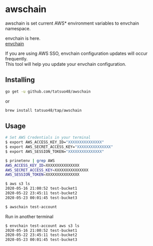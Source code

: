 # awschain

awschain is set current AWS* environment variables to envchain namespace.  

envchain is here.  
[envchain](https://github.com/sorah/envchain)

If you are using AWS SSO, envchain configuration updates will occur frequently.  
This tool will help you update your envchain configuration.

## Installing

```bash
go get -u github.com/tatsuo48/awschain
```

or

```bash
brew install tatsuo48/tap/awschain
```

## Usage

```bash
# Set AWS Credentials in your terminal
$ export AWS_ACCESS_KEY_ID="XXXXXXXXXXXXXXX"
$ export AWS_SECRET_ACCESS_KEY="XXXXXXXXXXXXXXX"
$ export AWS_SESSION_TOKEN="XXXXXXXXXXXXXXX"

$ prinetenv | grep AWS
AWS_ACCESS_KEY_ID=XXXXXXXXXXXXXXX
AWS_SECRET_ACCESS_KEY=XXXXXXXXXXXXXXX
AWS_SESSION_TOKEN=XXXXXXXXXXXXXXX

$ aws s3 ls
2020-05-16 21:00:52 test-bucket1
2020-05-22 23:45:11 test-bucket2
2020-05-23 00:01:45 test-bucket3

$ awschain test-account
```

Run in another terminal

```bash
$ envchain test-account aws s3 ls
2020-05-16 21:00:52 test-bucket1
2020-05-22 23:45:11 test-bucket2
2020-05-23 00:01:45 test-bucket3
```
